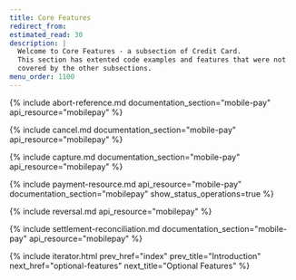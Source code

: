 ```yaml
---
title: Core Features
redirect_from:
estimated_read: 30
description: |
  Welcome to Core Features - a subsection of Credit Card.
  This section has extented code examples and features that were not
  covered by the other subsections.
menu_order: 1100
---
```


{% include abort-reference.md documentation_section="mobile-pay"
api_resource="mobilepay" %}

{% include cancel.md documentation_section="mobile-pay" api_resource="mobilepay" %}

{% include capture.md documentation_section="mobile-pay" api_resource="mobilepay" %}

{% include payment-resource.md api_resource="mobile-pay"
documentation_section="mobilepay" show_status_operations=true %}

{% include reversal.md api_resource="mobilepay" %}

{% include settlement-reconciliation.md documentation_section="mobile-pay"
api_resource="mobilepay" %}

{% include iterator.html prev_href="index" prev_title="Introduction"
next_href="optional-features" next_title="Optional Features" %}